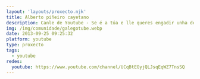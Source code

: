 ```yaml
---
layout: 'layouts/proxecto.njk'
title: Alberto piñeiro cayetano
description: Canle de Youtube - Se é a túa e lle queres engadir unha descripción e etiquetas, ponte en contacto con nós.
img: /img/comunidade/galegotube.webp
date: 2013-09-25 09:25:32
platform: youtube
type: proxecto
tags:
  - youtube
redes:
  youtube: https://www.youtube.com/channel/UCqBtEGyjQLJsqEqWZ7TnsSQ
---
```


